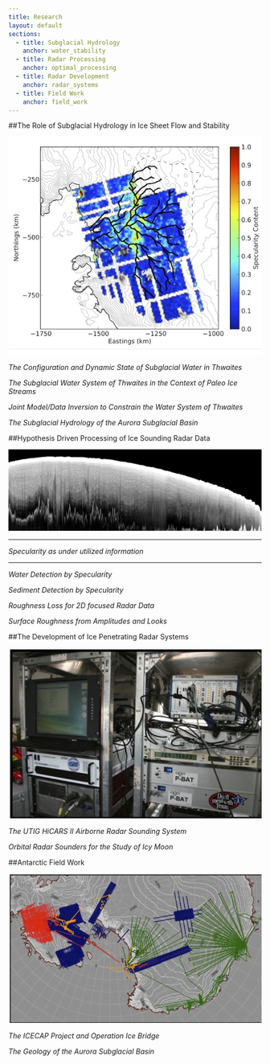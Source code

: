 ```yaml
---
title: Research
layout: default
sections: 
  - title: Subglacial Hydrology
    anchor: water_stability
  - title: Radar Processing
    anchor: optimal_processing
  - title: Radar Development
    anchor: radar_systems
  - title: Field Work
    anchor: field_work
---
```


<a name="water_stability"></a>

##The Role of Subglacial Hydrology in Ice Sheet Flow and Stability

![Alt text](/images/Specularity.jpg)

*The Configuration and Dynamic State of Subglacial Water in Thwaites*

*The Subglacial Water System of Thwaites in the Context of Paleo Ice Streams*

*Joint Model/Data Inversion to Constrain  the Water System of Thwaites*

*The Subglacial Hydrology of the Aurora Subglacial Basin*

<a name="optimal_processing"></a>

##Hypothesis Driven Processing of Ice Sounding Radar Data

![Alt text](/images/radar.jpg)

---
*Specularity as under utilized information*

---
*Water Detection by Specularity*

*Sediment Detection by Specularity*

*Roughness Loss for 2D focused Radar Data*

*Surface Roughness from Amplitudes and Looks*

<a name="radar_systems"></a>

##The Development of Ice Penetrating Radar Systems 

![Alt text](/images/Hicars_II.jpg)

*The UTIG HiCARS II Airborne Radar Sounding System*

*Orbital Radar Sounders for the Study of Icy Moon*


<a name="field_work"></a>

##Antarctic Field Work 

![Alt text](/images/Flight_Lines.jpg)

*The ICECAP Project and Operation Ice Bridge*

*The Geology of the Aurora Subglacial Basin*

